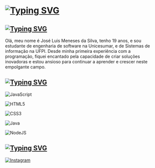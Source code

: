 # [![Typing SVG](https://readme-typing-svg.herokuapp.com?font=Fira+Code&size=32&pause=1000&width=435&lines=Jos%C3%A9+Luis+Meneses)](https://git.io/typing-svg)




## [![Typing SVG](https://readme-typing-svg.herokuapp.com?font=Fira+Code&size=26&pause=1000&width=435&lines=Sobre%3A)](https://git.io/typing-svg)

Olá, meu nome é José Luis Meneses da Silva, tenho 19 anos, e sou estudante de engenharia de software na Unicesumar, e de Sistemas de informação na UFPI. Desde minha primeira experiência com a programação, fiquei encantado pela capacidade de criar soluções inovadoras e estou ansioso para continuar a aprender e crescer neste empolgante campo.




## [![Typing SVG](https://readme-typing-svg.herokuapp.com?font=Fira+Code&size=26&pause=1000&width=435&lines=Interesse+%2F+Aprendendo)](https://git.io/typing-svg)

![JavaScript](https://img.shields.io/badge/javascript-%23323330.svg?style=for-the-badge&logo=javascript&logoColor=%23F7DF1E)




![HTML5](https://img.shields.io/badge/html5-%23E34F26.svg?style=for-the-badge&logo=html5&logoColor=white)




![CSS3](https://img.shields.io/badge/CSS3-000?style=for-the-badge&logo=css3&logoColor=264CE4)




![Java](https://img.shields.io/badge/java-%23ED8B00.svg?style=for-the-badge&logo=openjdk&logoColor=white)




![NodeJS](https://img.shields.io/badge/node.js-6DA55F?style=for-the-badge&logo=node.js&logoColor=white)




## [![Typing SVG](https://readme-typing-svg.herokuapp.com?font=Fira+Code&size=26&pause=1000&width=435&lines=Redes+sociais)](https://git.io/typing-svg)




[![Instagram](https://img.shields.io/badge/Instagram-000?style=for-the-badge&logo=instagram)](https://www.instagram.com/joseluismsl/)
